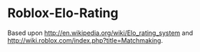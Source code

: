 Roblox-Elo-Rating
=================

Based upon http://en.wikipedia.org/wiki/Elo_rating_system and http://wiki.roblox.com/index.php?title=Matchmaking.
